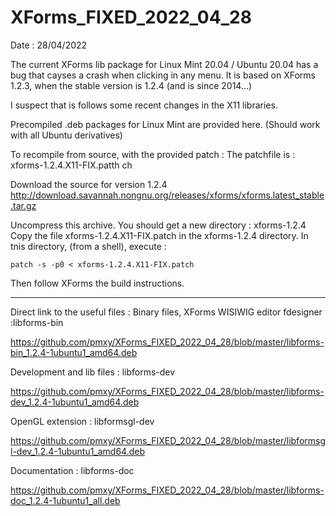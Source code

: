 # XForms_FIXED_2022_04_28
Date : 28/04/2022

The current XForms lib package for Linux Mint 20.04 / Ubuntu 20.04
has a bug that cayses a crash when clicking in any menu.
It is based on XForms 1.2.3, when the stable version is 1.2.4
(and is since 2014...)

I suspect that is follows some recent changes in the X11 libraries.

Precompiled .deb packages for Linux Mint are provided here.
(Should work with all Ubuntu derivatives)

To recompile from source, with the provided patch :
The patchfile is : xforms-1.2.4.X11-FIX.patth ch

Download the source for version 1.2.4
http://download.savannah.nongnu.org/releases/xforms/xforms.latest_stable.tar.gz

Uncompress this archive. You  should get a new directory : xforms-1.2.4 
Copy the file xforms-1.2.4.X11-FIX.patch in the xforms-1.2.4 directory.
In tnis directory, (from a shell), execute :
```
patch -s -p0 < xforms-1.2.4.X11-FIX.patch
```
Then follow XForms the build instructions.

----------
Direct link to the useful files :
Binary files, XForms WISIWIG editor fdesigner :libforms-bin

https://github.com/pmxy/XForms_FIXED_2022_04_28/blob/master/libforms-bin_1.2.4-1ubuntu1_amd64.deb


Development and lib files : libforms-dev

https://github.com/pmxy/XForms_FIXED_2022_04_28/blob/master/libforms-dev_1.2.4-1ubuntu1_amd64.deb


OpenGL extension : libformsgl-dev

https://github.com/pmxy/XForms_FIXED_2022_04_28/blob/master/libformsgl-dev_1.2.4-1ubuntu1_amd64.deb


Documentation : libforms-doc

https://github.com/pmxy/XForms_FIXED_2022_04_28/blob/master/libforms-doc_1.2.4-1ubuntu1_all.deb



